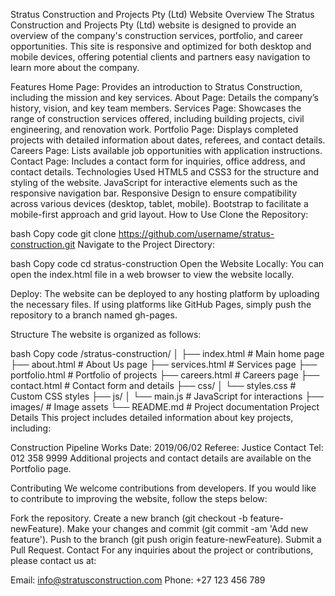 Stratus Construction and Projects Pty (Ltd) Website
Overview
The Stratus Construction and Projects Pty (Ltd) website is designed to provide an overview of the company's construction services, portfolio, and career opportunities. This site is responsive and optimized for both desktop and mobile devices, offering potential clients and partners easy navigation to learn more about the company.

Features
Home Page: Provides an introduction to Stratus Construction, including the mission and key services.
About Page: Details the company’s history, vision, and key team members.
Services Page: Showcases the range of construction services offered, including building projects, civil engineering, and renovation work.
Portfolio Page: Displays completed projects with detailed information about dates, referees, and contact details.
Careers Page: Lists available job opportunities with application instructions.
Contact Page: Includes a contact form for inquiries, office address, and contact details.
Technologies Used
HTML5 and CSS3 for the structure and styling of the website.
JavaScript for interactive elements such as the responsive navigation bar.
Responsive Design to ensure compatibility across various devices (desktop, tablet, mobile).
Bootstrap to facilitate a mobile-first approach and grid layout.
How to Use
Clone the Repository:

bash
Copy code
git clone https://github.com/username/stratus-construction.git
Navigate to the Project Directory:

bash
Copy code
cd stratus-construction
Open the Website Locally: You can open the index.html file in a web browser to view the website locally.

Deploy: The website can be deployed to any hosting platform by uploading the necessary files. If using platforms like GitHub Pages, simply push the repository to a branch named gh-pages.

Structure
The website is organized as follows:

bash
Copy code
/stratus-construction/
│
├── index.html                 # Main home page
├── about.html                 # About Us page
├── services.html              # Services page
├── portfolio.html             # Portfolio of projects
├── careers.html               # Careers page
├── contact.html               # Contact form and details
├── css/
│   └── styles.css             # Custom CSS styles
├── js/
│   └── main.js                # JavaScript for interactions
├── images/                    # Image assets
└── README.md                  # Project documentation
Project Details
This project includes detailed information about key projects, including:

Construction Pipeline Works
Date: 2019/06/02
Referee: Justice
Contact Tel: 012 358 9999
Additional projects and contact details are available on the Portfolio page.

Contributing
We welcome contributions from developers. If you would like to contribute to improving the website, follow the steps below:

Fork the repository.
Create a new branch (git checkout -b feature-newFeature).
Make your changes and commit (git commit -am 'Add new feature').
Push to the branch (git push origin feature-newFeature).
Submit a Pull Request.
Contact
For any inquiries about the project or contributions, please contact us at:

Email: info@stratusconstruction.com
Phone: +27 123 456 789
